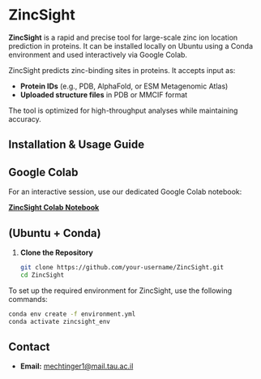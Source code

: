 ZincSight
=========

**ZincSight** is a rapid and precise tool for large-scale zinc ion location prediction in proteins. It can be installed locally on Ubuntu using a Conda environment and used interactively via Google Colab.

ZincSight predicts zinc-binding sites in proteins. It accepts input as:

- **Protein IDs** (e.g., PDB, AlphaFold, or ESM Metagenomic Atlas)
- **Uploaded structure files** in PDB or MMCIF format

The tool is optimized for high-throughput analyses while maintaining accuracy.

## Installation & Usage Guide 
Google Colab
-----------------------------
For an interactive session, use our dedicated Google Colab notebook:

**[ZincSight Colab Notebook](https://colab.research.google.com/github/MECHTI1/ZincSight/blob/master/ZincSight.ipynb)** 

(Ubuntu + Conda) 
-----------------------------

1. **Clone the Repository**

   ```bash
   git clone https://github.com/your-username/ZincSight.git
   cd ZincSight
To set up the required environment for ZincSight, use the following commands:

```bash
conda env create -f environment.yml
conda activate zincsight_env
```

## Contact
- **Email:** mechtinger1@mail.tau.ac.il  
